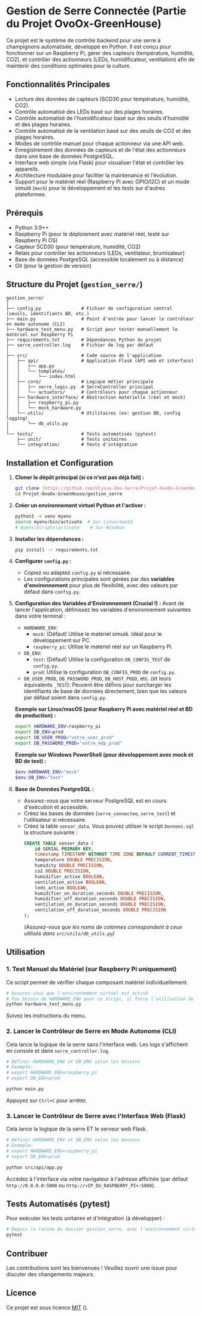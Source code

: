 # Gestion de Serre Connectée (Partie du Projet OvoOx-GreenHouse)

Ce projet est le système de contrôle backend pour une serre à champignons automatisée, développé en Python. Il est conçu pour fonctionner sur un Raspberry Pi, gérer des capteurs (température, humidité, CO2), et contrôler des actionneurs (LEDs, humidificateur, ventilation) afin de maintenir des conditions optimales pour la culture.

## Fonctionnalités Principales

* Lecture des données de capteurs (SCD30 pour température, humidité, CO2).
* Contrôle automatisé des LEDs basé sur des plages horaires.
* Contrôle automatisé de l'humidificateur basé sur des seuils d'humidité et des plages horaires.
* Contrôle automatisé de la ventilation basé sur des seuils de CO2 et des plages horaires.
* Modes de contrôle manuel pour chaque actionneur via une API web.
* Enregistrement des données de capteurs et de l'état des actionneurs dans une base de données PostgreSQL.
* Interface web simple (via Flask) pour visualiser l'état et contrôler les appareils.
* Architecture modulaire pour faciliter la maintenance et l'évolution.
* Support pour le matériel réel (Raspberry Pi avec GPIO/I2C) et un mode simulé (`mock`) pour le développement et les tests sur d'autres plateformes.

## Prérequis

* Python 3.9++
* Raspberry Pi (pour le déploiement avec matériel réel, testé sur Raspberry Pi OS)
* Capteur SCD30 (pour température, humidité, CO2)
* Relais pour contrôler les actionneurs (LEDs, ventilateur, brumisateur)
* Base de données PostgreSQL (accessible localement ou à distance)
* Git (pour la gestion de version)

## Structure du Projet (`gestion_serre/`)

```
gestion_serre/
│
├── config.py               # Fichier de configuration central (seuils, identifiants BD, etc.)
├── main.py                 # Point d'entrée pour lancer le contrôleur en mode autonome (CLI)
├── hardware_test_menu.py   # Script pour tester manuellement le matériel sur Raspberry Pi
├── requirements.txt        # Dépendances Python du projet
├── serre_controller.log    # Fichier de log par défaut
│
├── src/                    # Code source de l'application
│   ├── api/                # Application Flask (API web et interface)
│   │   ├── app.py
│   │   └── templates/
│   │       └── index.html
│   ├── core/               # Logique métier principale
│   │   ├── serre_logic.py  # SerreController principal
│   │   └── actuators/      # Contrôleurs pour chaque actionneur
│   ├── hardware_interface/ # Abstraction matérielle (réel et mock)
│   │   ├── raspberry_pi.py
│   │   └── mock_hardware.py
│   └── utils/              # Utilitaires (ex: gestion BD, config logging)
│       └── db_utils.py
│
└── tests/                  # Tests automatisés (pytest)
    ├── unit/               # Tests unitaires
    └── integration/        # Tests d'intégration
```

## Installation et Configuration

1.  **Cloner le dépôt principal (si ce n'est pas déjà fait) :**
    ```bash
    git clone [https://github.com/Ulysse-Dev-Serre/Projet-OvoOx-GreenHouse.git](https://github.com/Ulysse-Dev-Serre/Projet-OvoOx-GreenHouse.git)
    cd Projet-OvoOx-GreenHouse/gestion_serre
    ```

2.  **Créer un environnement virtuel Python et l'activer :**
    ```bash
    python3 -m venv myenv
    source myenv/bin/activate  # Sur Linux/macOS
    # myenv\Scripts\activate    # Sur Windows
    ```

3.  **Installer les dépendances :**
    ```bash
    pip install -r requirements.txt
    ```

4.  **Configurer `config.py` :**
    * Copiez ou adaptez `config.py` si nécessaire.
    * Les configurations principales sont gérées par des **variables d'environnement** pour plus de flexibilité, avec des valeurs par défaut dans `config.py`.

5.  **Configuration des Variables d'Environnement (Crucial !) :**
    Avant de lancer l'application, définissez les variables d'environnement suivantes dans votre terminal :

    * `HARDWARE_ENV`:
        * `mock`: (Défaut) Utilise le matériel simulé. Idéal pour le développement sur PC.
        * `raspberry_pi`: Utilise le matériel réel sur un Raspberry Pi.
    * `DB_ENV`:
        * `test`: (Défaut) Utilise la configuration `DB_CONFIG_TEST` de `config.py`.
        * `prod`: Utilise la configuration `DB_CONFIG_PROD` de `config.py`.
    * `DB_USER_PROD`, `DB_PASSWORD_PROD`, `DB_HOST_PROD`, etc. (et leurs équivalents `_TEST`):
        Peuvent être définis pour surcharger les identifiants de base de données directement, bien que les valeurs par défaut soient dans `config.py`.

    **Exemple sur Linux/macOS (pour Raspberry Pi avec matériel réel et BD de production) :**
    ```bash
    export HARDWARE_ENV=raspberry_pi
    export DB_ENV=prod
    export DB_USER_PROD="votre_user_prod"
    export DB_PASSWORD_PROD="votre_mdp_prod"
    ```
    **Exemple sur Windows PowerShell (pour développement avec mock et BD de test) :**
    ```powershell
    $env:HARDWARE_ENV="mock"
    $env:DB_ENV="test"
    ```

6.  **Base de Données PostgreSQL :**
    * Assurez-vous que votre serveur PostgreSQL est en cours d'exécution et accessible.
    * Créez les bases de données (`serre_connectee`, `serre_test`) et l'utilisateur si nécessaire.
    * Créez la table `sensor_data`. Vous pouvez utiliser le script `Donnees.sql`  la structure suivante :
        ```sql
        CREATE TABLE sensor_data (
            id SERIAL PRIMARY KEY,
            timestamp TIMESTAMP WITHOUT TIME ZONE DEFAULT CURRENT_TIMESTAMP,
            temperature DOUBLE PRECISION,
            humidity DOUBLE PRECISION,
            co2 DOUBLE PRECISION,
            humidifier_active BOOLEAN,
            ventilation_active BOOLEAN,
            leds_active BOOLEAN,
            humidifier_on_duration_seconds DOUBLE PRECISION,
            humidifier_off_duration_seconds DOUBLE PRECISION,
            ventilation_on_duration_seconds DOUBLE PRECISION,
            ventilation_off_duration_seconds DOUBLE PRECISION
        );
        ```
        *(Assurez-vous que les noms de colonnes correspondent à ceux utilisés dans `src/utils/db_utils.py`)*

## Utilisation

### 1. Test Manuel du Matériel (sur Raspberry Pi uniquement)

Ce script permet de vérifier chaque composant matériel individuellement.
```bash
# Assurez-vous que l'environnement virtuel est activé
# Pas besoin de HARDWARE_ENV pour ce script, il force l'utilisation du matériel RPi.
python hardware_test_menu.py
```
Suivez les instructions du menu.

### 2. Lancer le Contrôleur de Serre en Mode Autonome (CLI)

Cela lance la logique de la serre sans l'interface web. Les logs s'affichent en console et dans `serre_controller.log`.
```bash
# Définir HARDWARE_ENV et DB_ENV selon les besoins
# Exemple:
# export HARDWARE_ENV=raspberry_pi
# export DB_ENV=prod

python main.py
```
Appuyez sur `Ctrl+C` pour arrêter.

### 3. Lancer le Contrôleur de Serre avec l'Interface Web (Flask)

Cela lance la logique de la serre ET le serveur web Flask.
```bash
# Définir HARDWARE_ENV et DB_ENV selon les besoins
# Exemple:
# export HARDWARE_ENV=raspberry_pi
# export DB_ENV=prod

python src/api/app.py
```
Accédez à l'interface via votre navigateur à l'adresse affichée (par défaut `http://0.0.0.0:5000` ou `http://<IP_DU_RASPBERRY_PI>:5000`).

## Tests Automatisés (pytest)

Pour exécuter les tests unitaires et d'intégration (à développer) :
```bash
# Depuis la racine du dossier gestion_serre, avec l'environnement virtuel activé
pytest
```

## Contribuer

Les contributions sont les bienvenues ! Veuillez ouvrir une issue pour discuter des changements majeurs.

## Licence

Ce projet est sous licence [MIT](LICENSE.md) ().














